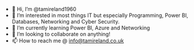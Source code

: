- 👋 Hi, I’m @tamireland1960
- 👀 I’m interested in most things IT but especially Programming, Power BI, Databases, Networking and Cyber Security.
- 🌱 I’m currently learning Power BI, Azure and Networking
- 💞️ I’m looking to collaborate on anything!
- 📫 How to reach me @ info@tamireland.co.uk

<!---
tamireland1960/tamireland1960 is a ✨ special ✨ repository because its `README.md` (this file) appears on your GitHub profile.
You can click the Preview link to take a look at your changes.
--->
